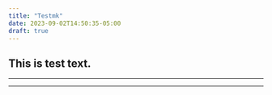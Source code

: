 ```yaml
---
title: "Testmk"
date: 2023-09-02T14:50:35-05:00
draft: true
---
```

 This is test text.
 ---

 ___

 ***
